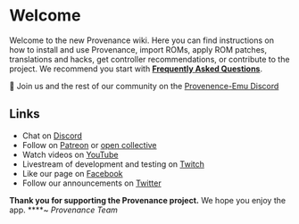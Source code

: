# Welcome

Welcome to the new Provenance wiki. Here you can find instructions on how to install and use Provenance, import ROMs, apply ROM patches, translations and hacks, get controller recommendations, or contribute to the project. We recommend you start with [**Frequently Asked Questions**](faqs.md).

💬 Join us and the rest of our community on the [Provenence-Emu Discord](https://discord.gg/4TK7PU5)

## Links

* Chat on [Discord](https://discord.gg/4TK7PU5)
* Follow on [Patreon](https://www.patreon.com/provenance) or [open collective](https://opencollective.com/provenanceemu)
* Watch videos on [YouTube](https://www.patreon.com/provenance)
* Livestream of development and testing on [Twitch](https://www.twitch.tv/joe__codes)
* Like our page on [Facebook](https://www.facebook.com/provenance.emu)
* Follow our announcements on [Twitter](https://twitter.com/provenanceapp)

**Thank you for supporting the Provenance project.** We hope you enjoy the app.
****~ _Provenance Team_
